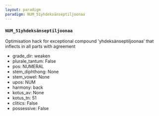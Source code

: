 ```yaml
---
layout: paradigm
paradigm: NUM_51yhdeksänseptiljoonaa
---
```

### ` NUM_51yhdeksänseptiljoonaa `

Optimisation hack for exceptional compound ’yhdeksänseptiljoonaa’ that inflects in all parts with agreement
* grade_dir: weaken
* plurale_tantum: False
* pos: NUMERAL
* stem_diphthong: None
* stem_vowel: None
* upos: NUM
* harmony: back
* kotus_av: None
* kotus_tn: 51
* clitics: False
* possessive: False
